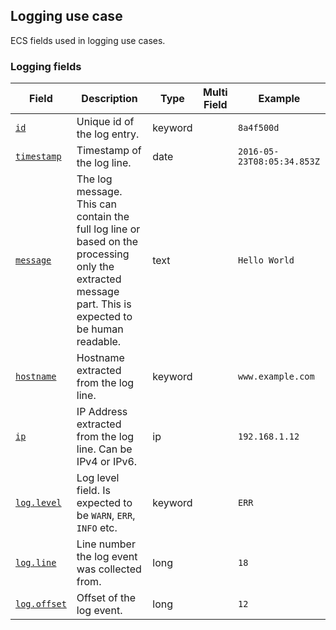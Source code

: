 ## Logging use case

ECS fields used in logging use cases.

### <a name="logging"></a> Logging fields


| Field  | Description  | Type  | Multi Field  | Example  |
|---|---|---|---|---|
| [`id`](https://github.com/elastic/ecs#id)  | Unique id of the log entry.  | keyword  |   | `8a4f500d`  |
| [`timestamp`](https://github.com/elastic/ecs#timestamp)  | Timestamp of the log line.  | date  |   | `2016-05-23T08:05:34.853Z`  |
| [`message`](https://github.com/elastic/ecs#message)  | The log message.<br/>This can contain the full log line or based on the processing only the extracted message part. This is expected to be human readable.  | text  |   | `Hello World`  |
| [`hostname`](https://github.com/elastic/ecs#hostname)  | Hostname extracted from the log line.  | keyword  |   | `www.example.com`  |
| [`ip`](https://github.com/elastic/ecs#ip)  | IP Address extracted from the log line. Can be IPv4 or IPv6.  | ip  |   | `192.168.1.12`  |
| [`log.level`](https://github.com/elastic/ecs#log.level)  | Log level field. Is expected to be `WARN`, `ERR`, `INFO` etc.  | keyword  |   | `ERR`  |
| [`log.line`](https://github.com/elastic/ecs#log.line)  | Line number the log event was collected from.  | long  |   | `18`  |
| [`log.offset`](https://github.com/elastic/ecs#log.offset)  | Offset of the log event.  | long  |   | `12`  |



